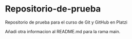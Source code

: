 # Repositorio-de-prueba
Repositorio de prueba para el curso de Git y GitHub en Platzi

Añadi otra informacion al README.md para la rama main.
